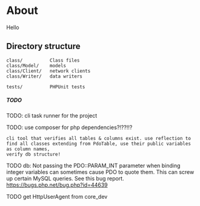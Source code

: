 # About

Hello


## Directory structure


    class/          Class files
    class/Model/    models
    class/Client/   network clients
    class/Writer/   data writers

    tests/          PHPUnit tests




##### TODO

TODO: cli task runner for the project

TODO: use composer for php dependencies?!??!!?


    cli tool that verifies all tables & columns exist. use reflection to find all classes extending from PdoTable, use their public variables as column names,
    verify db structure!


TODO db:
    Not passing the PDO::PARAM_INT parameter when binding integer variables can sometimes cause PDO to quote them. This can screw up certain MySQL queries. See this bug report.  https://bugs.php.net/bug.php?id=44639


TODO get HttpUserAgent from core_dev

